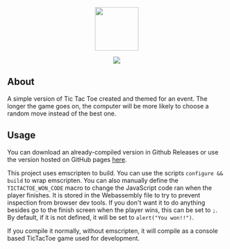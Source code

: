 <div align="center">
  <img height="100px" src="https://github.com/AydonP/TicTacToe/assets/81772180/729609c1-1387-4b11-abb6-29e40f892a5a">
  <br>
  
  [<img src="https://github.com/AydonP/TicTacToe/actions/workflows/static.yml/badge.svg">](https://aydonp.github.io/TicTacToe/)
  
</div>


## About
A simple version of Tic Tac Toe created and themed for an event. The longer the game goes on, the computer will be more likely to choose a random move instead of the best one.

## Usage
You can download an already-compiled version in Github Releases or use the version hosted on GitHub pages [here](https://aydonp.github.io/TicTacToe/).

This project uses emscripten to build. You can use the scripts `configure && build` to wrap emscripten. You can also manually define the `TICTACTOE_WON_CODE` macro to change the JavaScript code ran when the player finishes. It is stored in the Webassembly file to try to prevent inspection from browser dev tools. If you don't want it to do anything besides go to the finish screen when the player wins, this can be set to `;`. By default, if it is not defined, it will be set to `alert("You won!!")`.

If you compile it normally, without emscripten, it will compile as a console based TicTacToe game used for development.
